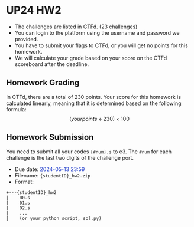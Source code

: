 # UP24 HW2

- The challenges are listed in [CTFd](https://up-ctf.zoolab.org/). (23 challenges)
- You can login to the platform using the username and password we provided.
- You have to submit your flags to CTFd, or you will get no points for this homework.
- We will calculate your grade based on your score on the CTFd scoreboard after the deadline.

## Homework Grading

In CTFd, there are a total of 230 points. Your score for this homework is calculated linearly, meaning that it is determined based on the following formula:
$$
(your points \div 230) \times 100
$$

## Homework Submission

You need to submit all your codes `{#num}.s` to e3. The `#num` for each challenge is the last two digits of the challenge port.
- Due date: <font color="#1936C9">2024-05-13 23:59</font>
- Filename: `{studentID}_hw2.zip`
- Format:

```
+---{studentID}_hw2
|    00.s
|    01.s
|    02.s
|    ...
|    (or your python script, sol.py)
```
